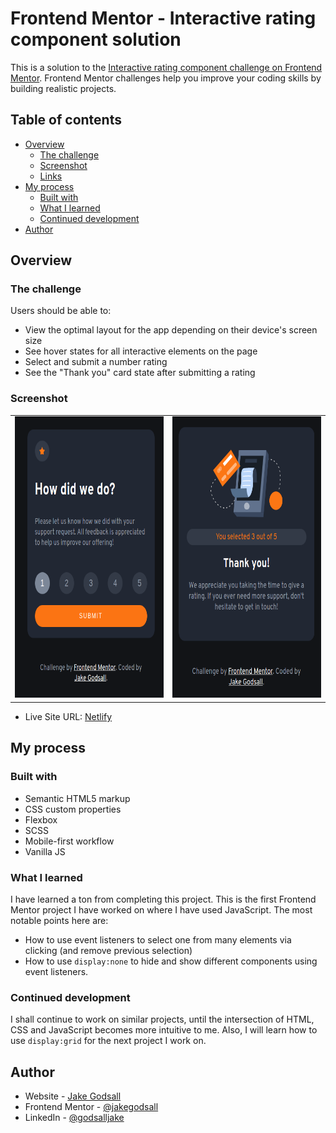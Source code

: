 # Frontend Mentor - Interactive rating component solution

This is a solution to the [Interactive rating component challenge on Frontend Mentor](https://www.frontendmentor.io/challenges/interactive-rating-component-koxpeBUmI). Frontend Mentor challenges help you improve your coding skills by building realistic projects.

## Table of contents

- [Overview](#overview)
  - [The challenge](#the-challenge)
  - [Screenshot](#screenshot)
  - [Links](#links)
- [My process](#my-process)
  - [Built with](#built-with)
  - [What I learned](#what-i-learned)
  - [Continued development](#continued-development)
- [Author](#author)

## Overview

### The challenge

Users should be able to:

- View the optimal layout for the app depending on their device's screen size
- See hover states for all interactive elements on the page
- Select and submit a number rating
- See the "Thank you" card state after submitting a rating

### Screenshot

<table>
  <tr>
    <td>
<img src="finished-rating-component.png" width=350px height=450px>
    </td>
    <td>
    <img src="finished-thank-you-component.png" width=350px height=450px>
    </td>
  </tr>
</table>


- Live Site URL: [Netlify](https://jakegodsall-interactive-rating.netlify.app/)

## My process

### Built with

- Semantic HTML5 markup
- CSS custom properties
- Flexbox
- SCSS
- Mobile-first workflow
- Vanilla JS

### What I learned

I have learned a ton from completing this project. 
This is the first Frontend Mentor project I have worked on where I have used JavaScript. The most notable points here are:

- How to use event listeners to select one from many elements via clicking (and remove previous selection)
- How to use `display:none` to hide and show different components using event listeners.


### Continued development

I shall continue to work on similar projects, until the intersection of HTML, CSS and JavaScript becomes more intuitive to me. Also, I will learn how to use `display:grid` for the next project I work on.

## Author

- Website - [Jake Godsall](https://www.jakegodsall.com)
- Frontend Mentor - [@jakegodsall](https://www.frontendmentor.io/profile/jakegodsall)
- LinkedIn - [@godsalljake](https://www.linkedin.com/in/godsalljake/)
